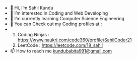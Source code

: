 - 👋 Hi, I’m Sahil Kundu
- 👀 I’m interested in Coding and Web Developing
- 🌱 I’m currently learning Computer Science Engineering
- 💞️ You can Check out my Coding profiles at :
-   1. Coding Ninjas : https://www.naukri.com/code360/profile/SahilCoder21
    2. LeetCode : https://leetcode.com/18_sahil
- 📫 How to reach me kundubabita991@gmail.com

<!---
SahilKundu19/SahilKundu19 is a ✨ special ✨ repository because its `README.md` (this file) appears on your GitHub profile.
You can click the Preview link to take a look at your changes.
--->
